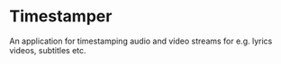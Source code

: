 # Timestamper

An application for timestamping audio and video streams for e.g. lyrics videos, subtitles etc.
